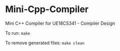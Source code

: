 # Mini-Cpp-Compiler
Mini C++ Compiler for UE18CS341 - Compiler Design

To run:
```make```

To remove generated files:
```make clean```
